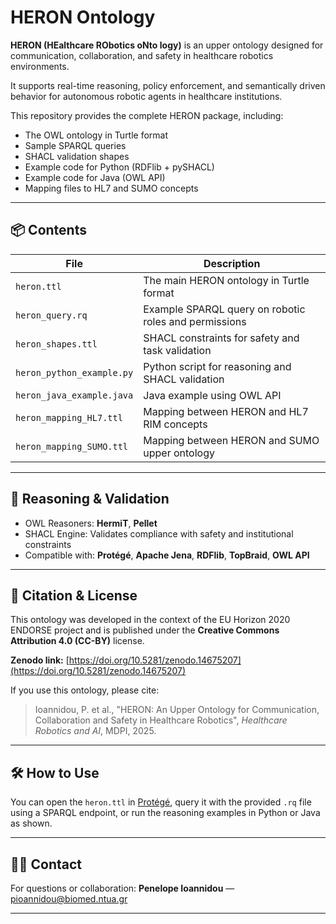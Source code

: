 # HERON Ontology

**HERON (HEalthcare RObotics oNto logy)** is an upper ontology designed for communication, collaboration, and safety in healthcare robotics environments.

It supports real-time reasoning, policy enforcement, and semantically driven behavior for autonomous robotic agents in healthcare institutions.

This repository provides the complete HERON package, including:
- The OWL ontology in Turtle format
- Sample SPARQL queries
- SHACL validation shapes
- Example code for Python (RDFlib + pySHACL)
- Example code for Java (OWL API)
- Mapping files to HL7 and SUMO concepts

---

## 📦 Contents

| File | Description |
|------|-------------|
| `heron.ttl` | The main HERON ontology in Turtle format |
| `heron_query.rq` | Example SPARQL query on robotic roles and permissions |
| `heron_shapes.ttl` | SHACL constraints for safety and task validation |
| `heron_python_example.py` | Python script for reasoning and SHACL validation |
| `heron_java_example.java` | Java example using OWL API |
| `heron_mapping_HL7.ttl` | Mapping between HERON and HL7 RIM concepts |
| `heron_mapping_SUMO.ttl` | Mapping between HERON and SUMO upper ontology |

---

## 🧠 Reasoning & Validation

- OWL Reasoners: **HermiT**, **Pellet**
- SHACL Engine: Validates compliance with safety and institutional constraints
- Compatible with: **Protégé**, **Apache Jena**, **RDFlib**, **TopBraid**, **OWL API**

---

## 🔗 Citation & License

This ontology was developed in the context of the EU Horizon 2020 ENDORSE project and is published under the **Creative Commons Attribution 4.0 (CC-BY)** license.

**Zenodo link:** [https://doi.org/10.5281/zenodo.14675207](https://doi.org/10.5281/zenodo.14675207)

If you use this ontology, please cite:

> Ioannidou, P. et al., "HERON: An Upper Ontology for Communication, Collaboration and Safety in Healthcare Robotics", *Healthcare Robotics and AI*, MDPI, 2025.

---

## 🛠 How to Use

You can open the `heron.ttl` in [Protégé](https://protege.stanford.edu/), query it with the provided `.rq` file using a SPARQL endpoint, or run the reasoning examples in Python or Java as shown.

---

## 👩‍💻 Contact

For questions or collaboration:
**Penelope Ioannidou** — [pioannidou@biomed.ntua.gr](mailto:pioannidou@biomed.ntua.gr)

---


